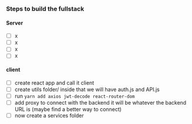 ### Steps to build the fullstack

#### Server
  - [ ] x
  - [ ] x
  - [ ] x
  - [ ] x
#### client
  - [ ] create react app and call it client
  - [ ] create utils folder/ inside that we will have auth.js and API.js
  - [ ] run `yarn add axios jwt-decode react-router-dom`
  - [ ] add proxy to connect with the backend it will be whatever the backend URL is (maybe find a better way to connect)
  - [ ] now create a services folder 